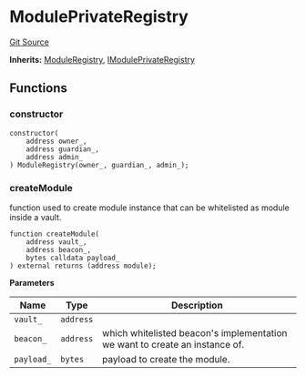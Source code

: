 # ModulePrivateRegistry

[Git Source](https://github.com/ArrakisFinance/arrakis-modular/blob/main/src/ModulePrivateRegistry.sol)

**Inherits:**
[ModuleRegistry](/autogenerated/abstracts/ModuleRegistry.sol/abstract.ModuleRegistry.md), [IModulePrivateRegistry](/autogenerated/interfaces/IModulePrivateRegistry.sol/interface.IModulePrivateRegistry.md)

## Functions

### constructor

```solidity
constructor(
    address owner_,
    address guardian_,
    address admin_
) ModuleRegistry(owner_, guardian_, admin_);
```

### createModule

function used to create module instance that can be
whitelisted as module inside a vault.

```solidity
function createModule(
    address vault_,
    address beacon_,
    bytes calldata payload_
) external returns (address module);
```

**Parameters**

| Name       | Type      | Description                                                                 |
| ---------- | --------- | --------------------------------------------------------------------------- |
| `vault_`   | `address` |                                                                             |
| `beacon_`  | `address` | which whitelisted beacon's implementation we want to create an instance of. |
| `payload_` | `bytes`   | payload to create the module.                                               |

